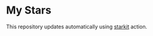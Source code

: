 # My Stars

This repository updates automatically using [starkit](https://github.com/marketplace/actions/starkit-action) action.

<!-- STARRED_REPOS_START -->

<!-- STARRED_REPOS_END -->
